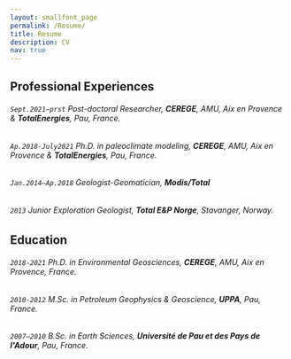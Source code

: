 ```yaml
---
layout: smallfont_page
permalink: /Resume/
title: Resume
description: CV
nav: true
---
```


## Professional Experiences

###### `Sept.2021–prst` Post-doctoral Researcher, __CEREGE__, AMU, Aix en Provence & __TotalEnergies__, Pau, France.

###### `Ap.2018-July2021`  Ph.D. in paleoclimate modeling, __CEREGE__, AMU, Aix en Provence & __TotalEnergies__, Pau, France.

###### `Jan.2014–Ap.2018` Geologist-Geomatician, __Modis/Total__ 

###### `2013` Junior Exploration Geologist, __Total E&P Norge__, Stavanger, Norway.


## Education

###### `2018-2021` Ph.D. in Environmental Geosciences, __CEREGE__, AMU, Aix en Provence, France.

###### `2010-2012` M.Sc. in Petroleum Geophysics & Geoscience, __UPPA__, Pau, France.

###### `2007–2010` B.Sc. in Earth Sciences, __Université de Pau et des Pays de l'Adour__, Pau, France.

<p>&nbsp;</p>


<p>&nbsp;</p>


